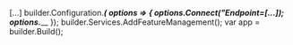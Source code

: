 [...]
builder.Configuration._______________(
    options => {
        options.Connect("Endpoint=[...]);
        options._________________
    });
builder.Services.AddFeatureManagement();
var app = builder.Build();